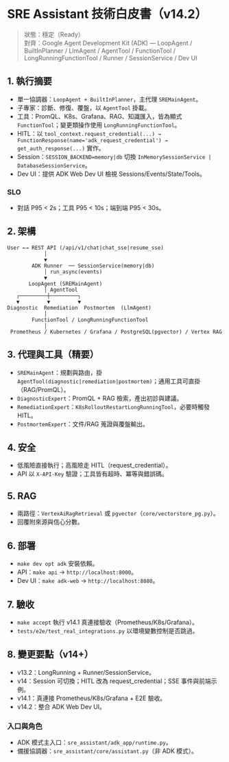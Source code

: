 
# SRE Assistant 技術白皮書（v14.2）

> 狀態：穩定（Ready）  
> 對齊：Google Agent Development Kit (ADK) — LoopAgent / BuiltInPlanner / LlmAgent / AgentTool / FunctionTool / LongRunningFunctionTool / Runner / SessionService / Dev UI

## 1. 執行摘要
- 單一協調器：`LoopAgent + BuiltInPlanner`，主代理 `SREMainAgent`。
- 子專家：診斷、修復、覆盤，以 `AgentTool` 掛載。
- 工具：PromQL、K8s、Grafana、RAG、知識匯入，皆為顯式 `FunctionTool`；變更類操作使用 `LongRunningFunctionTool`。
- HITL：以 `tool_context.request_credential(...) → FunctionResponse(name='adk_request_credential') → get_auth_response(...)` 實作。
- Session：`SESSION_BACKEND=memory|db` 切換 `InMemorySessionService | DatabaseSessionService`。
- Dev UI：提供 ADK Web Dev UI 檢視 Sessions/Events/State/Tools。

### SLO
- 對話 P95 < 2s；工具 P95 < 10s；端到端 P95 < 30s。

## 2. 架構
```
User ←→ REST API (/api/v1/chat|chat_sse|resume_sse)
            │
            ▼
        ADK Runner  ── SessionService(memory|db)
            │ run_async(events)
            ▼
       LoopAgent (SREMainAgent)
            │ AgentTool
   ┌─────────┼─────────┐
   ▼         ▼         ▼
Diagnostic  Remediation  Postmortem  (LlmAgent)
            │
        FunctionTool / LongRunningFunctionTool
            │
 Prometheus / Kubernetes / Grafana / PostgreSQL(pgvector) / Vertex RAG
```

## 3. 代理與工具（精要）
- `SREMainAgent`：規劃與路由，掛 `AgentTool(diagnostic|remediation|postmortem)`；通用工具可直掛（RAG/PromQL）。
- `DiagnosticExpert`：PromQL + RAG 檢索，產出初診與建議。
- `RemediationExpert`：`K8sRolloutRestartLongRunningTool`，必要時觸發 HITL。
- `PostmortemExpert`：文件/RAG 蒐證與覆盤輸出。

## 4. 安全
- 低風險直接執行；高風險走 HITL（request_credential）。
- API 以 `X-API-Key` 驗證；工具皆有超時、冪等與錯誤碼。

## 5. RAG
- 兩路徑：`VertexAiRagRetrieval` 或 `pgvector`（`core/vectorstore_pg.py`）。
- 回覆附來源與信心分數。

## 6. 部署
- `make dev opt adk` 安裝依賴。
- API：`make api` → `http://localhost:8000`。
- Dev UI：`make adk-web` → `http://localhost:8080`。

## 7. 驗收
- `make accept` 執行 v14.1 真連接驗收（Prometheus/K8s/Grafana）。
- `tests/e2e/test_real_integrations.py` 以環境變數控制是否跳過。

## 8. 變更要點（v14+）
- v13.2：LongRunning + Runner/SessionService。
- v14：Session 可切換；HITL 改為 request_credential；SSE 事件與前端示例。
- v14.1：真連接 Prometheus/K8s/Grafana + E2E 驗收。
- v14.2：整合 ADK Web Dev UI。

### 入口與角色
- ADK 模式主入口：`sre_assistant/adk_app/runtime.py`。
- 備援協調器：`sre_assistant/core/assistant.py`（非 ADK 模式）。
